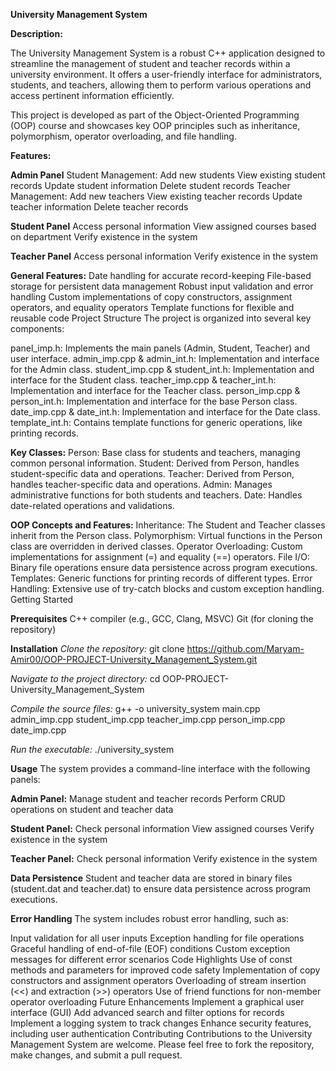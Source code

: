 **University Management System**

**Description:**

The University Management System is a robust C++ application designed to streamline the management of student and teacher records within a university environment. It offers a user-friendly interface for administrators, students, and teachers, allowing them to perform various operations and access pertinent information efficiently.

This project is developed as part of the Object-Oriented Programming (OOP) course and showcases key OOP principles such as inheritance, polymorphism, operator overloading, and file handling.

**Features:**

**Admin Panel**
Student Management:
Add new students
View existing student records
Update student information
Delete student records
Teacher Management:
Add new teachers
View existing teacher records
Update teacher information
Delete teacher records

**Student Panel**
Access personal information
View assigned courses based on department
Verify existence in the system

**Teacher Panel**
Access personal information
Verify existence in the system

**General Features:**
Date handling for accurate record-keeping
File-based storage for persistent data management
Robust input validation and error handling
Custom implementations of copy constructors, assignment operators, and equality operators
Template functions for flexible and reusable code
Project Structure
The project is organized into several key components:

panel_imp.h: Implements the main panels (Admin, Student, Teacher) and user interface.
admin_imp.cpp & admin_int.h: Implementation and interface for the Admin class.
student_imp.cpp & student_int.h: Implementation and interface for the Student class.
teacher_imp.cpp & teacher_int.h: Implementation and interface for the Teacher class.
person_imp.cpp & person_int.h: Implementation and interface for the base Person class.
date_imp.cpp & date_int.h: Implementation and interface for the Date class.
template_int.h: Contains template functions for generic operations, like printing records.

**Key Classes:**
Person: Base class for students and teachers, managing common personal information.
Student: Derived from Person, handles student-specific data and operations.
Teacher: Derived from Person, handles teacher-specific data and operations.
Admin: Manages administrative functions for both students and teachers.
Date: Handles date-related operations and validations.

**OOP Concepts and Features:**
Inheritance: The Student and Teacher classes inherit from the Person class.
Polymorphism: Virtual functions in the Person class are overridden in derived classes.
Operator Overloading: Custom implementations for assignment (=) and equality (==) operators.
File I/O: Binary file operations ensure data persistence across program executions.
Templates: Generic functions for printing records of different types.
Error Handling: Extensive use of try-catch blocks and custom exception handling.
Getting Started

**Prerequisites**
C++ compiler (e.g., GCC, Clang, MSVC)
Git (for cloning the repository)

**Installation**
_Clone the repository:_
git clone https://github.com/Maryam-Amir00/OOP-PROJECT-University_Management_System.git

_Navigate to the project directory:_
cd OOP-PROJECT-University_Management_System

_Compile the source files:_
g++ -o university_system main.cpp admin_imp.cpp student_imp.cpp teacher_imp.cpp person_imp.cpp date_imp.cpp

_Run the executable:_
./university_system

**Usage**
The system provides a command-line interface with the following panels:

**Admin Panel:**
Manage student and teacher records
Perform CRUD operations on student and teacher data

**Student Panel:**
Check personal information
View assigned courses
Verify existence in the system

**Teacher Panel:**
Check personal information
Verify existence in the system

**Data Persistence**
Student and teacher data are stored in binary files (student.dat and teacher.dat) to ensure data persistence across program executions.

**Error Handling**
The system includes robust error handling, such as:

Input validation for all user inputs
Exception handling for file operations
Graceful handling of end-of-file (EOF) conditions
Custom exception messages for different error scenarios
Code Highlights
Use of const methods and parameters for improved code safety
Implementation of copy constructors and assignment operators
Overloading of stream insertion (<<) and extraction (>>) operators
Use of friend functions for non-member operator overloading
Future Enhancements
Implement a graphical user interface (GUI)
Add advanced search and filter options for records
Implement a logging system to track changes
Enhance security features, including user authentication
Contributing
Contributions to the University Management System are welcome. Please feel free to fork the repository, make changes, and submit a pull request.
